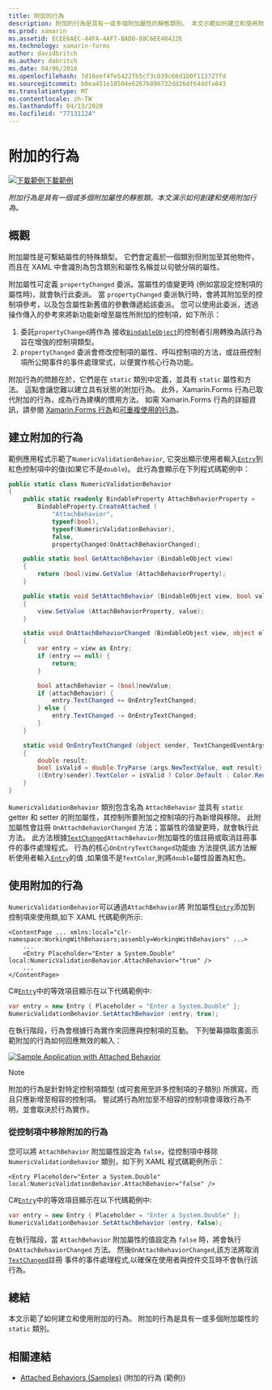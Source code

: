 ```yaml
---
title: 附加的行為
description: 附加的行為是具有一或多個附加屬性的靜態類別。 本文示範如何建立和使用附加的行為。
ms.prod: xamarin
ms.assetid: ECEE6AEC-44FA-4AF7-BAD0-88C6EE48422E
ms.technology: xamarin-forms
author: davidbritch
ms.author: dabritch
ms.date: 04/06/2016
ms.openlocfilehash: 7d16eef4fe5422fb5cf3c039c66d1b0f113727fd
ms.sourcegitcommit: b0ea451e18504e6267b896732dd26df64ddfa843
ms.translationtype: MT
ms.contentlocale: zh-TW
ms.lasthandoff: 04/13/2020
ms.locfileid: "77131124"
---
```

# <a name="attached-behaviors"></a>附加的行為

[![下載範例](~/media/shared/download.png)下載範例](https://docs.microsoft.com/samples/xamarin/xamarin-forms-samples/behaviors-attachednumericvalidationbehavior)

_附加行為是具有一個或多個附加屬性的靜態類。本文演示如何創建和使用附加行為。_

## <a name="overview"></a>概觀

附加屬性是可繫結屬性的特殊類型。 它們會定義於一個類別但附加至其他物件，而且在 XAML 中會識別為包含類別和屬性名稱並以句號分隔的屬性。

附加屬性可定義 `propertyChanged` 委派。當屬性的值變更時 (例如當設定控制項的屬性時)，就會執行此委派。 當 `propertyChanged` 委派執行時，會將其附加至的控制項參考，以及包含屬性新舊值的參數傳遞給該委派。 您可以使用此委派，透過操作傳入的參考來將新功能新增至屬性所附加的控制項，如下所示：

1. 委託`propertyChanged`將作為 接收[`BindableObject`](xref:Xamarin.Forms.BindableObject)的控制者引用轉換為該行為旨在增強的控制項類型。
1. `propertyChanged` 委派會修改控制項的屬性、呼叫控制項的方法，或註冊控制項所公開事件的事件處理常式，以便實作核心行為功能。

附加行為的問題在於，它們是在 `static` 類別中定義，並具有 `static` 屬性和方法。 這點會讓您難以建立具有狀態的附加行為。 此外，Xamarin.Forms 行為已取代附加的行為，成為行為建構的慣用方法。 如需 Xamarin.Forms 行為的詳細資訊，請參閱 [Xamarin.Forms 行為](~/xamarin-forms/app-fundamentals/behaviors/creating.md)和[可重複使用的行為](~/xamarin-forms/app-fundamentals/behaviors/reusable/index.md)。

## <a name="creating-an-attached-behavior"></a>建立附加的行為

範例應用程式示範了`NumericValidationBehavior`, 它突出顯示使用者輸入[`Entry`](xref:Xamarin.Forms.Entry)到 紅色控制項中的值(如果它不是`double`)。 此行為會顯示在下列程式碼範例中：

```csharp
public static class NumericValidationBehavior
{
    public static readonly BindableProperty AttachBehaviorProperty =
        BindableProperty.CreateAttached (
            "AttachBehavior",
            typeof(bool),
            typeof(NumericValidationBehavior),
            false,
            propertyChanged:OnAttachBehaviorChanged);

    public static bool GetAttachBehavior (BindableObject view)
    {
        return (bool)view.GetValue (AttachBehaviorProperty);
    }

    public static void SetAttachBehavior (BindableObject view, bool value)
    {
        view.SetValue (AttachBehaviorProperty, value);
    }

    static void OnAttachBehaviorChanged (BindableObject view, object oldValue, object newValue)
    {
        var entry = view as Entry;
        if (entry == null) {
            return;
        }

        bool attachBehavior = (bool)newValue;
        if (attachBehavior) {
            entry.TextChanged += OnEntryTextChanged;
        } else {
            entry.TextChanged -= OnEntryTextChanged;
        }
    }

    static void OnEntryTextChanged (object sender, TextChangedEventArgs args)
    {
        double result;
        bool isValid = double.TryParse (args.NewTextValue, out result);
        ((Entry)sender).TextColor = isValid ? Color.Default : Color.Red;
    }
}
```

`NumericValidationBehavior` 類別包含名為 `AttachBehavior` 並具有 `static` getter 和 setter 的附加屬性，其控制所要附加之控制項的行為新增與移除。 此附加屬性會註冊 `OnAttachBehaviorChanged` 方法；當屬性的值變更時，就會執行此方法。 此方法根據[`TextChanged`](xref:Xamarin.Forms.InputView.TextChanged)`AttachBehavior`附加屬性的值註冊或取消註冊事件的事件處理程式。 行為的核心`OnEntryTextChanged`功能由 方法提供,該方法解析使用者輸入[`Entry`](xref:Xamarin.Forms.Entry)的值 ,如果值不是`TextColor`,則將`double`屬性設置為紅色。

## <a name="consuming-an-attached-behavior"></a>使用附加的行為

`NumericValidationBehavior`可以通過`AttachBehavior`將 附加屬性[`Entry`](xref:Xamarin.Forms.Entry)添加到 控制項來使用類,如下 XAML 代碼範例所示:

```xaml
<ContentPage ... xmlns:local="clr-namespace:WorkingWithBehaviors;assembly=WorkingWithBehaviors" ...>
    ...
    <Entry Placeholder="Enter a System.Double" local:NumericValidationBehavior.AttachBehavior="true" />
    ...
</ContentPage>
```

C#[`Entry`](xref:Xamarin.Forms.Entry)中的等效項目顯示在以下代碼範例中:

```csharp
var entry = new Entry { Placeholder = "Enter a System.Double" };
NumericValidationBehavior.SetAttachBehavior (entry, true);
```

在執行階段，行為會根據行為實作來回應與控制項的互動。 下列螢幕擷取畫面示範附加的行為如何回應無效的輸入：

[![](attached-images/screenshots-sml.png "Sample Application with Attached Behavior")](attached-images/screenshots.png#lightbox "Sample Application with Attached Behavior")

> [!NOTE]
> 附加的行為是針對特定控制項類型 (或可套用至許多控制項的子類別) 所撰寫，而且只應新增至相容的控制項。 嘗試將行為附加至不相容的控制項會導致行為不明，並會取決於行為實作。

### <a name="removing-an-attached-behavior-from-a-control"></a>從控制項中移除附加的行為

您可以將 `AttachBehavior` 附加屬性設定為 `false`，從控制項中移除 `NumericValidationBehavior` 類別，如下列 XAML 程式碼範例所示：

```xaml
<Entry Placeholder="Enter a System.Double" local:NumericValidationBehavior.AttachBehavior="false" />
```

C#[`Entry`](xref:Xamarin.Forms.Entry)中的等效項目顯示在以下代碼範例中:

```csharp
var entry = new Entry { Placeholder = "Enter a System.Double" };
NumericValidationBehavior.SetAttachBehavior (entry, false);
```

在執行階段，當 `AttachBehavior` 附加屬性的值設定為 `false` 時，將會執行 `OnAttachBehaviorChanged` 方法。 然後`OnAttachBehaviorChanged`,該方法將取消[`TextChanged`](xref:Xamarin.Forms.InputView.TextChanged)註冊 事件的事件處理程式,以確保在使用者與控件交互時不會執行該行為。

## <a name="summary"></a>總結

本文示範了如何建立和使用附加的行為。 附加的行為是具有一或多個附加屬性的 `static` 類別。

## <a name="related-links"></a>相關連結

- [Attached Behaviors (Samples)](https://docs.microsoft.com/samples/xamarin/xamarin-forms-samples/behaviors-attachednumericvalidationbehavior) (附加的行為 (範例))
